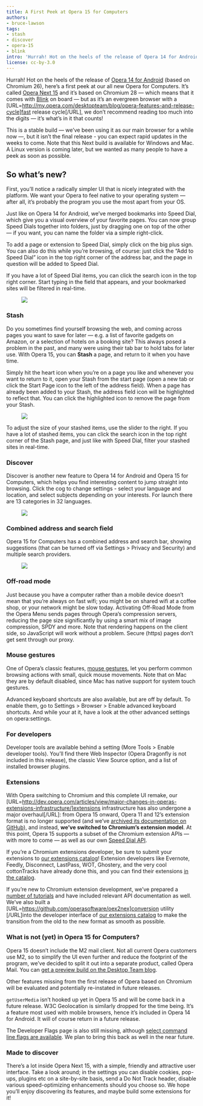 ```yaml
---
title: A First Peek at Opera 15 for Computers
authors:
- bruce-lawson
tags:
- stash
- discover
- opera-15
- blink
intro: 'Hurrah! Hot on the heels of the release of Opera 14 for Android (based on Chromium 26), here’s a first peek at our all new Opera for Computers. It’s called Opera Next 15 and it’s based on Chromium 28 — which means that it comes with Blink on board — but as it’s an evergreen browser with a fast release cycle, we don’t recommend reading too much into the digits — it’s what’s in it that counts!'
license: cc-by-3.0
---
```


Hurrah! Hot on the heels of the release of [Opera 14 for Android][1] (based on Chromium 26), here’s a first peek at our all new Opera for Computers. It’s called [Opera Next 15][2] and it’s based on Chromium 28 — which means that it comes with [Blink][3] on board — but as it’s an evergreen browser with a [URL=http://my.opera.com/desktopteam/blog/opera-features-and-release-cycle]fast release cycle[/URL], we don’t recommend reading too much into the digits — it’s what’s in it that counts!

[1]: /blog/opera-14-for-android-is-out
[2]: http://www.opera.com/next/
[3]: http://www.chromium.org/blink

This is a stable build — we’ve been using it as our main browser for a while now —, but it isn’t the final release - you can expect rapid updates in the weeks to come. Note that this Next build is available for Windows and Mac. A Linux version is coming later, but we wanted as many people to have a peek as soon as possible.

## So what’s new?

First, you’ll notice a radically simpler UI that is nicely integrated with the platform. We want your Opera to feel native to your operating system — after all, it’s probably the program you use the most apart from your OS.

Just like on Opera 14 for Android, we’ve merged bookmarks into Speed Dial, which give you a visual overview of your favorite pages. You can now group Speed Dials together into folders, just by dragging one on top of the other — if you want, you can name the folder via a simple right-click.

To add a page or extension to Speed Dial, simply click on the big plus sign. You can also do this while you’re browsing, of course: just click the “Add to Speed Dial” icon in the top right corner of the address bar, and the page in question will be added to Speed Dial.

If you have a lot of Speed Dial items, you can click the search icon in the top right corner. Start typing in the field that appears, and your bookmarked sites will be filtered in real-time.

<figure class="figure">
	<img src="{{ page.id }}/add-to-speed-dial.png" class="figure__media">
</figure>

### Stash

Do you sometimes find yourself browsing the web, and coming across pages you want to save for later — e.g. a list of favorite gadgets on Amazon, or a selection of hotels on a booking site? This always posed a problem in the past, and many were using their tab bar to hold tabs for later use. With Opera 15, you can **Stash** a page, and return to it when you have time.

Simply hit the heart icon when you’re on a page you like and whenever you want to return to it, open your Stash from the start page (open a new tab or click the Start Page icon to the left of the address field). When a page has already been added to your Stash, the address field icon will be highlighted to reflect that. You can click the highlighted icon to remove the page from your Stash.

<figure class="figure">
	<img src="{{ page.id }}/stash.png" class="figure__media">
</figure>

To adjust the size of your stashed items, use the slider to the right. If you have a lot of stashed items, you can click the search icon in the top right corner of the Stash page, and just like with Speed Dial, filter your stashed sites in real-time.

### Discover

Discover is another new feature to Opera 14 for Android and Opera 15 for Computers, which helps you find interesting content to jump straight into browsing. Click the cog to change settings - select your language and location, and select subjects depending on your interests. For launch there are 13 categories in 32 languages.

<figure class="figure">
	<img src="{{ page.id }}/discover.png" class="figure__media">
</figure>

### Combined address and search field

Opera 15 for Computers has a combined address and search bar, showing suggestions (that can be turned off via Settings > Privacy and Security) and multiple search providers.

<figure class="figure">
	<img src="{{ page.id }}/smartbox.png" class="figure__media">
</figure>

### Off-road mode

Just because you have a computer rather than a mobile device doesn’t mean that you’re always on fast wifi; you might be on shared wifi at a coffee shop, or your network might be slow today. Activating Off-Road Mode from the Opera Menu sends pages through Opera’s compression servers, reducing the page size significantly by using a smart mix of image compression, SPDY and more. Note that rendering happens on the client side, so JavaScript will work without a problem. Secure (https) pages don’t get sent through our proxy.

### Mouse gestures

One of Opera’s classic features, [mouse gestures][4], let you perform common browsing actions with small, quick mouse movements. Note that on Mac they are by default disabled, since Mac has native support for system touch gestures.

[4]: http://www.opera.com/help/tutorials/gestures/

Advanced keyboard shortcuts are also available, but are off by default. To enable them, go to Settings > Browser > Enable advanced keyboard shortcuts. And while your at it, have a look at the other advanced settings on opera:settings.

### For developers

Developer tools are available behind a setting (More Tools > Enable developer tools). You’ll find there Web Inspector (Opera Dragonfly is not included in this release), the classic View Source option, and a list of installed browser plugins.

### Extensions

With Opera switching to Chromium and this complete UI remake, our [URL=http://dev.opera.com/articles/view/major-changes-in-operas-extensions-infrastructure/]extensions infrastructure has also undergone a major overhaul[/URL]: from Opera 15 onward, Opera 11 and 12’s extension format is no longer supported (and we’ve [archived its documentation on GitHub][5]), and instead, **we’ve switched to Chromium’s extension model**. At this point, Opera 15 supports a subset of the Chromium extension APIs — with more to come — as well as our own [Speed Dial API][6].

[5]: https://github.com/operasoftware/operaextensions.js/tree/master/docs
[6]: http://dev.opera.com/extension-docs/tut_sd_extensions.html

If you’re a Chromium extensions developer, be sure to submit your extensions to [our extensions catalog][7]! Extension developers like Evernote, Feedly, Disconnect, LastPass, WOT, Ghostery, and the very cool cottonTracks have already done this, and you can find their extensions [in the catalog][8].

[7]: http://addons.opera.com/extensions/
[8]: https://addons.opera.com/en/extensions/

If you’re new to Chromium extension development, we’ve prepared a [number of tutorials][9] and have included relevant API documentation as well. We’ve also built a [URL=https://github.com/operasoftware/oex2nex]conversion utility [/URL]into the developer interface of [our extensions catalog][10] to make the transition from the old to the new format as smooth as possible.

[9]: http://dev.opera.com/extension-docs/
[10]: http://addons.opera.com/extensions/

### What is not (yet) in Opera 15 for Computers?

Opera 15 doesn’t include the M2 mail client. Not all current Opera customers use M2, so to simplify the UI even further and reduce the footprint of the program, we’ve decided to split it out into a separate product, called Opera Mail. You can [get a preview build on the Desktop Team blog][11].

[11]: http://my.opera.com/desktopteam/blog/opera-next-15-0-released/

Other features missing from the first release of Opera based on Chromium will be evaluated and potentially re-instated in future releases.

`getUserMedia` isn’t hooked up yet in Opera 15 and will be come back in a future release. W3C Geolocation is similarly dropped for the time being. It’s a feature most used with mobile browsers, hence it’s included in Opera 14 for Android. It will of course return in a future release.

The Developer Flags page is also still missing, although [select command line flags are available][12]. We plan to bring this back as well in the near future.

[12]: http://www.chromium.org/developers/how-tos/run-chromium-with-flags

### Made to discover

There’s a lot inside Opera Next 15, with a simple, friendly and attractive user interface. Take a look around; in the settings you can disable cookies, pop-ups, plugins etc on a site-by-site basis, send a Do Not Track header, disable various speed-optimizing enhancements should you choose so. We hope you’ll enjoy discovering its features, and maybe build some extensions for it!
